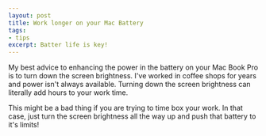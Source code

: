 ```yaml
---
layout: post
title: Work longer on your Mac Battery
tags:
- tips
excerpt: Batter life is key!
---
```


My best advice to enhancing the power in the battery on your Mac Book Pro is to turn down the screen brightness.  I've worked in coffee shops for years and power isn't always available.  Turning down the screen brightness can literally add hours to your work time.

This might be a bad thing if you are trying to time box your work.  In that case, just turn the screen brightness all the way up and push that battery to it's limits!
